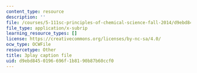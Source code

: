 ```yaml
---
content_type: resource
description: ''
file: /courses/5-111sc-principles-of-chemical-science-fall-2014/d9ebd8450196696f1b8190b87b60ccf0_kO0VmaLkgj8.srt
file_type: application/x-subrip
learning_resource_types: []
license: https://creativecommons.org/licenses/by-nc-sa/4.0/
ocw_type: OCWFile
resourcetype: Other
title: 3play caption file
uid: d9ebd845-0196-696f-1b81-90b87b60ccf0
---
```

